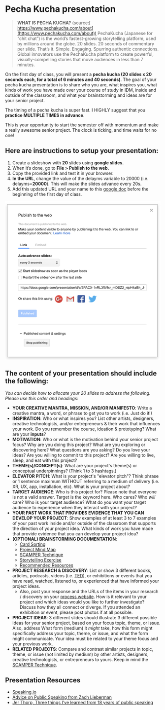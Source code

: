 # Pecha Kucha presentation

> **WHAT IS PECHA KUCHA?** (source:[ https://www.pechakucha.com/about](https://www.pechakucha.com/about)) PechaKucha (Japanese for “chit chat”) is the world’s fastest-growing storytelling platform, used by millions around the globe. 20 slides. 20 seconds of commentary per slide. That’s it. Simple. Engaging. Spurring authentic connections. Global innovators use the PechaKucha platform to create powerful, visually-compelling stories that move audiences in less than 7 minutes.

On the first day of class, you will present a **pecha kucha (20 slides x 20 seconds each, for a total of 6 minutes and 40 seconds)**. The goal of your pecha kucha presentation is to share who you are, what inspires you, what kinds of work you have made over your course of study in IDM, inside and outside of the classroom, and what your brainstorming and ideas are for your senior project.

The timing of a pecha kucha is super fast. I HIGHLY suggest that you **practice MULTIPLE TIMES in advance**.

This is your opportunity to start the semester off with momentum and make a really awesome senior project. The clock is ticking, and time waits for no one!

## Here are instructions to setup your presentation:

1. Create a slideshow with **20** slides using **google slides.**
2. When it’s done, go to **File > Publish to the web.**
3. Copy the provided link and test it in your browser.&#x20;
4. **In the URL**, change the value of the delayms variable to 20000 (i.e. delayms=**20000**). This will make the slides advance every 20s.
5. Add this updated URL and your name to this [google doc](https://docs.google.com/document/d/1heIWOJUxQf3SznwbfG87WPuZw6iBFCSSI6UuPsSw2kA/edit) before the beginning of the first day of class.

![Google Slides Publish To The Web Preferences](../.gitbook/assets/publish.png)

## The content of your presentation should include the following:

_You can decide how to allocate your 20 slides to address the following. Please use this order and headings_:

* **YOUR CREATIVE MANTRA, MISSION, AND/OR MANIFESTO**: Write a creative mantra, a word, or phrase to get you to work (i.e. Just do it!)
* **INSPIRATION**: Who or what inspires you? List other artists, designers, creative technologists, and/or entrepreneurs & their work that influences your work. Do you remember the course, ideation & prototyping? What are your **inputs**?
* **MOTIVATION**: Who or what is the motivation behind your senior project focus? Why are you doing this project? What are you exploring or discovering here? What questions are you asking? Do you love your ideas? Are you willing to commit to this project? Are you willing to live, sleep, and eat with this project?
* **THEME(s)/CONCEPT(s)**: What are your project's theme(s) or conceptual underpinnings? (Think 1 to 3 hashtags.)
* **ELEVATOR PITCH**: What is your project's "elevator pitch"? Think phrase or 1 sentence maximum WITHOUT referring to a medium of delivery (i.e. XR, UX, app, installation, etc). What is your project about?
* **TARGET AUDIENCE**: Who is this project for? Please note that everyone is not a valid answer. Target is the keyword here. Who cares? Who _will_ care? Who is your target audience? What do you want your target audience to experience when they interact with your project?
* **YOUR PAST WORK THAT PROVIDES EVIDENCE THAT YOU CAN DEVELOP YOUR PROJECT**: Show examples of at least 3 to 7 examples of your past work inside and/or outside of the classroom that supports the direction of your project idea. What kinds of work you have made that provide evidence that you can develop your project idea?
* **(OPTIONAL) BRAINSTORMING DOCUMENTATION**:&#x20;
  * [Card Sorting](../brainstorming/card\_sorting.md)
  * [Project Mind Map](http://lifehacker.com/how-to-use-mind-maps-to-unleash-your-brains-creativity-1348869811)&#x20;
  * [SCAMPER Technique](http://www.mindtools.com/pages/article/newCT\_02.htm)
  * [Storytelling Exercise](../brainstorming/storytelling\_exercise.md)
  * [Recommended Resources](../resources/recommended\_resources.md)
* **PROJECT RESEARCH & DISCOVERY**: List or show 3 different books, articles, podcasts, videos (i.e. [TED](http://www.ted.com)), or exhibitions or events that you have read, watched, listened to, or experienced that have informed your project ideas.&#x20;
  * Also, post your response and the URLs of the items in your research / discovery on your [process website](../website.md). How is it relevant to your project and which ideas would you like to further investigate? Discuss how they all connect or diverge. If you attended an exhibition or event, please post photos if at all possible.
* **PROJECT IDEAS**: 3 different slides should illustrate 3 different possible ideas for your senior project, based on your focus topic, theme, or issue. Also, address What form (medium) it _might_ take, how this form might specifically address your topic, theme, or issue, and what the form might communicate. Your idea must be related to your theme focus and your previous work.&#x20;
* **RELATED PROJECTS**: Compare and contrast similar projects in topic, theme, or issue (not limited by medium) by other artists, designers, creative technologists, or entrepreneurs to yours. Keep in mind the [SCAMPER Technique](http://www.mindtools.com/pages/article/newCT\_02.htm).

## **Presentation Resources**

* ​[Speaking.io](http://speaking.io)​
* ​[Advice on Public Speaking from Zach Lieberman](https://medium.com/@zachlieberman/advice-on-public-talks-a984876388c2)​
* ​[Jer Thorp, Three things I’ve learned from 18 years of public speaking](https://medium.com/@blprnt/the-three-things-i-learned-from-eighteen-years-of-public-speaking-875f01178902)
